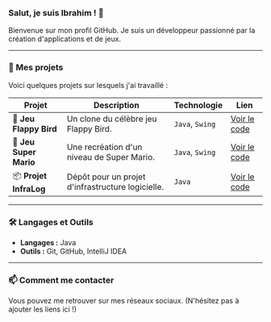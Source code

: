 ### Salut, je suis Ibrahim ! 👋

Bienvenue sur mon profil GitHub. Je suis un développeur passionné par la création d'applications et de jeux.

---

### 🚀 Mes projets

Voici quelques projets sur lesquels j'ai travaillé :

| Projet | Description | Technologie | Lien |
|---|---|---|---|
| 🎲 **Jeu Flappy Bird** | Un clone du célèbre jeu Flappy Bird. | `Java`, `Swing` | [Voir le code](https://github.com/kabirsib349/jeu-flappy-bird) |
| 🍄 **Jeu Super Mario** | Une recréation d'un niveau de Super Mario. | `Java`, `Swing` | [Voir le code](https://github.com/kabirsib349/jeu-mario) |
| 📦 **Projet InfraLog** | Dépôt pour un projet d'infrastructure logicielle. | `Java` | [Voir le code](https://github.com/kabirsib349/projet_infraLog) |

---

### 🛠️ Langages et Outils

- **Langages :** Java
- **Outils :** Git, GitHub, IntelliJ IDEA

---

### 📫 Comment me contacter

Vous pouvez me retrouver sur mes réseaux sociaux. (N'hésitez pas à ajouter les liens ici !)